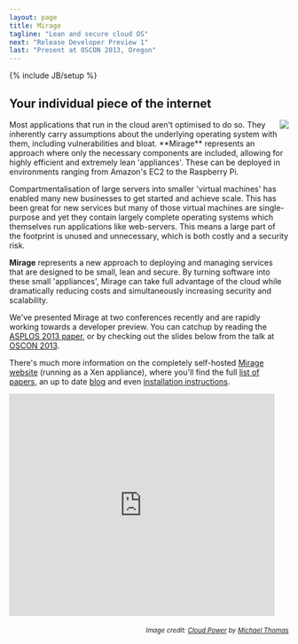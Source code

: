 ```yaml
---
layout: page
title: Mirage
tagline: "Lean and secure cloud OS"
next: "Release Developer Preview 1"
last: "Present at OSCON 2013, Oregon"
---
```

{% include JB/setup %}

## Your individual piece of the internet

<img style="float:right;" src="/images/gear-cloud.png">
Most applications that run in the cloud aren't optimised to do so.  They 
inherently carry assumptions about the underlying operating system with 
them, including vulnerabilities and bloat.  **Mirage** represents an 
approach where only the necessary components are included, allowing for 
highly efficient and extremely lean 'appliances'.  These can be deployed in 
environments ranging from Amazon's EC2 to the Raspberry Pi.  

Compartmentalisation of large servers into smaller 'virtual machines' has 
enabled many new businesses to get started and achieve scale.  This has been 
great for new services but many of those virtual machines are single-purpose 
and yet they contain largely complete operating systems which themselves run 
applications like web-servers.  This means a large part of the footprint is 
unused and unnecessary, which is both costly and a security risk.

**Mirage** represents a new approach to deploying and managing services that 
are designed to be small, lean and secure.  By turning software into these 
small 'appliances', Mirage can take full advantage of the cloud while 
dramatically reducing costs and simultaneously increasing security and 
scalability.   

We've presented Mirage at two conferences recently and are rapidly working 
towards a developer preview.  You can catchup by reading the 
[ASPLOS 2013 paper][], or by checking out the slides below from the talk at 
[OSCON 2013][]. 

There's much more information on the completely self-hosted 
[Mirage website][mirage-www] (running as a Xen appliance), where you'll find 
the full [list of papers][mirage-www-papers], an up to date 
[blog][mirage-blog] and even [installation instructions][mirage-install].


&#x20; <iframe src="http://www.slideshare.net/slideshow/embed_code/25360521" width="100%" height="400" frameborder="0" marginwidth="0" marginheight="0" scrolling="no" style="max-width:476px;border:1px solid #CCC;border-width:1px 1px 0;margin-bottom:5px" allowfullscreen="true" webkitallowfullscreen="true" mozallowfullscreen="true">oscon-2013</iframe>

[ASPLOS 2013 paper]: http://anil.recoil.org/papers/2013-asplos-mirage.pdf
[OSCON 2013]: http://www.oscon.com/oscon2013/public/schedule/detail/28956
[mirage-www]: http://openmirage.org
[mirage-www-papers]:  http://openmirage.org/wiki/papers
[mirage-blog]: http://openmirage.org/blog/
[mirage-install]: http://openmirage.org/wiki/install

<div align="right"><small><em>Image credit: <a href="http://dribbble.com/shots/346027-Cloud-Power-Artwork">Cloud Power</a> by <a href="http://dribbble.com/LeapLogic">Michael Thomas</a></em></small></div>
